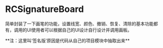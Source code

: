 # RCSignatureBoard
简单封装了一下画笔的功能，设置线宽、颜色、撤销、恢复、清除的基本功能都有，调用的UI使用者可以根据自己的UI设计自行设计并调用画板。
</p>**注：这里叫‘签名版’原因是代码从自己的项目模块中抽取出来**<p>
